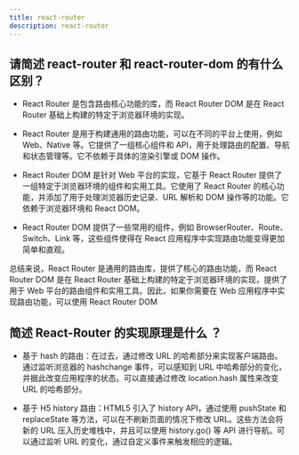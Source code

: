 ```yaml
---
title: react-router
description: react-router
---
```


## 请简述 react-router 和 react-router-dom 的有什么区别？

- React Router 是包含路由核心功能的库，而 React Router DOM 是在 React Router 基础上构建的特定于浏览器环境的实现。

- React Router 是用于构建通用的路由功能，可以在不同的平台上使用，例如 Web、Native 等。它提供了一组核心组件和 API，用于处理路由的配置、导航和状态管理等。它不依赖于具体的渲染引擎或 DOM 操作。

- React Router DOM 是针对 Web 平台的实现，它基于 React Router 提供了一组特定于浏览器环境的组件和实用工具。它使用了 React Router 的核心功能，并添加了用于处理浏览器历史记录、URL 解析和 DOM 操作等的功能。它依赖于浏览器环境和 React DOM。

- React Router DOM 提供了一些常用的组件，例如 BrowserRouter、Route、Switch、Link 等，这些组件使得在 React 应用程序中实现路由功能变得更加简单和直观。

总结来说，React Router 是通用的路由库，提供了核心的路由功能，而 React Router DOM 是在 React Router 基础上构建的特定于浏览器环境的实现，提供了用于 Web 平台的路由组件和实用工具。因此，如果你需要在 Web 应用程序中实现路由功能，可以使用 React Router DOM

## 简述 React-Router 的实现原理是什么 ？

- 基于 hash 的路由：在过去，通过修改 URL 的哈希部分来实现客户端路由。通过监听浏览器的 hashchange 事件，可以感知到 URL 中哈希部分的变化，并据此改变应用程序的状态。可以直接通过修改 location.hash 属性来改变 URL 的哈希部分。

- 基于 H5 history 路由：HTML5 引入了 history API，通过使用 pushState 和 replaceState 等方法，可以在不刷新页面的情况下修改 URL。这些方法会将新的 URL 压入历史堆栈中，并且可以使用 history.go() 等 API 进行导航。可以通过监听 URL 的变化，通过自定义事件来触发相应的逻辑。
